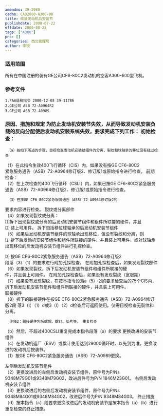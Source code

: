 ```yaml
---
amendno: 39-2980  
cadno: CAD2000-A300-08  
title: 改装发动机后安装节  
publishdate: 2000-07-22  
effdate: 2000-08-28  
tags: ["A300"]  
pns: []  
categories: 西北管理局  
author: 李锐  
---
```

  
### 适用范围  
所有在中国注册的装有GE公司CF6-80C2发动机的空客A300-600型飞机。  
  
<!--more-->  
### 参考文件  
    1.FAA适航指令 2000-12-08 39-11786  
    2.GE公司 ASB 72-A0964R2  
    3.GE公司 ASB 72-A0989  
  
### 原因、措施和规定 为防止发动机安装节失效，从而导致发动机安装负载的反向分配使后发动机安装系统失效，要求完成下列工作： 初始检查：  
     （a）按如下所述的步骤，目视检查发动机安装结组件的分离、裂纹和球轴承的移位没有经过检查  
（1）在此指令生效400飞行循环（CIS）内，如果没有按GE CF6-80C2  
紧急服务通告（ASB）72-A0964修订版2、修订版1或原始指令进行检查。 前期检查：  
（2）在上次检查的400飞行循环（CSLI）内，如果已按GE CF6-80C2紧急服务通告（ASB）72-A0964修订版2、修订版1或原始指令进行检查。  
  
     （3）已按GE CF6-80C2紧急服务通告（ASB）72-A0964修订版2的  
要求内容进行检查。 裂纹或分离部件  
（4）如果发现裂纹或分离：  
⑴拆下出现裂纹或分离的后发动机安装节组件和组件所联接的硬件，并且  
⑵ 装上可用件。 拆下包括移位球轴承的后发动机安装节组件  
     （5）如果后发动机安装节组件的球轴承出现移位，但没有裂纹和分离，则  
⑴ 拆下后发动机安装节组件和组件所联接的硬件，并且装上可用件。或对球轴承出现移位的后发动机安装节组件进行孔探检查。  
  
⑵ 按GE CF6-80C2紧急服务通告（ASB）72-A0964修订版2  
段落（3）（1）的要求进行附加孔探检查。 在附加孔探检查后，如果发现裂纹部件  
    （6）如果发现裂纹，拆下后发动机安装节组件和组件所联接的硬  
件，并且装上可用件。 在附加孔探检查后，如果没有发现裂纹（宽限期）  
（7）如果没有发现裂纹，在按本指令段落a（5）⑵的要求检查后的75个CIS内，拆下后发动机安装节组件和组件所联接的硬件，并且装上可用件。  
联接硬件  
（8）拆下的联接硬件在按GE CF6-80C2紧急服务通告（ASB）72-A0964修订版2段            落3（I）（1）d或3（I）（2）d检查后可返回使用。仅需目视检查无裂纹和 分离。  
  
      注释2：联接硬件包括螺帽、螺钉、垫片等。 重复检查  
（b）然后，不超过400CSLI重复完成本指令段落（a）的要求 更换改进的安装节组件  
    （c）在发动机返厂（ESV）或累计使用达到29000循环时，以先到为准，更换改进的发动机后按装节。  
（1）按GE CF6-80C2紧急服务通告（ASB）72-A0989更换。  
  
左侧后发动机安装节组件  
（2）更换改进后的左侧后发动机安装节组件，原件号为P/Ns  
9348M79G01或9348M79G02，改进后件号为P/N 1846M23G01。 右侧后发动机安装节组件  
（3）更换改进后的右侧后发动机安装节组件，原件号为P/Ns  
9348M84G01或9348M84G02，改进后件号为P/N 9348M84G03。 终止措施  
    （d）按本指令（c）段要求更换改进后的发动机安装节是按本指令（a）（b）进行重复检查的终止措施。  
